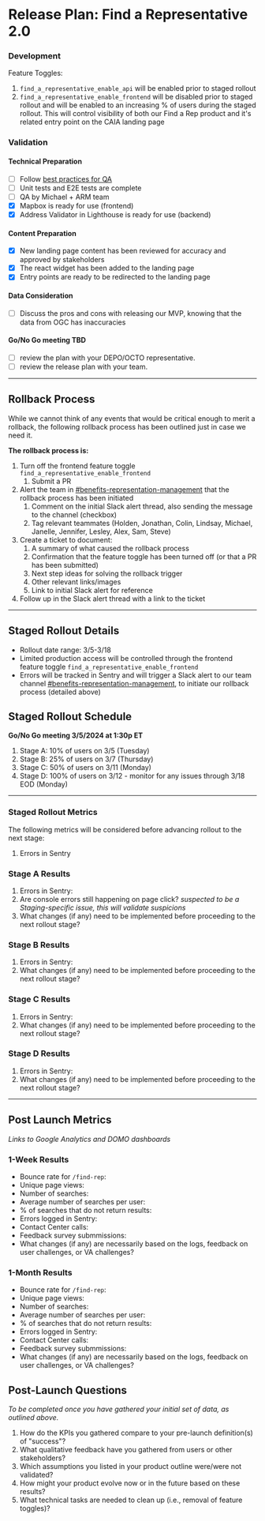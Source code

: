 # Release Plan: Find a Representative 2.0


### Development

Feature Toggles:

1.  `find_a_representative_enable_api` will be enabled prior to staged rollout
2.  `find_a_representative_enable_frontend` will be disabled prior to staged rollout and will be enabled to an increasing % of users during the staged rollout. This will control visibility of both our Find a Rep product and it's related entry point on the CAIA landing page

### Validation

#### Technical Preparation
- [ ] Follow [best practices for QA](https://depo-platform-documentation.scrollhelp.site/developer-docs/qa-and-accessibility-testing)
- [ ] Unit tests and E2E tests are complete
- [ ] QA by Michael + ARM team
- [x] Mapbox is ready for use (frontend)
- [x] Address Validator in Lighthouse is ready for use (backend)

#### Content Preparation
- [x] New landing page content has been reviewed for accuracy and approved by stakeholders
- [x] The react widget has been added to the landing page
- [x] Entry points are ready to be redirected to the landing page

#### Data Consideration
- [ ] Discuss the pros and cons with releasing our MVP, knowing that the data from OGC has inaccuracies

#### Go/No Go meeting TBD
- [ ] review the plan with your DEPO/OCTO representative.
- [ ] review the release plan with your team.

***

## Rollback Process

While we cannot think of any events that would be critical enough to merit a rollback, the following rollback process has been outlined just in case we need it.

**The rollback process is:**
1. Turn off the frontend feature toggle `find_a_representative_enable_frontend`
   1. Submit a PR
2. Alert the team in [#benefits-representation-management](https://slack.com/archives/C05L6HSJLHM) that the rollback process has been initiated
   1. Comment on the initial Slack alert thread, also sending the message to the channel (checkbox)
   2. Tag relevant teammates (Holden, Jonathan, Colin, Lindsay, Michael, Janelle, Jennifer, Lesley, Alex, Sam, Steve)
3. Create a ticket to document:
   1. A summary of what caused the rollback process
   2. Confirmation that the feature toggle has been turned off (or that a PR has been submitted)
   3. Next step ideas for solving the rollback trigger
   4. Other relevant links/images
   5. Link to initial Slack alert for reference
4. Follow up in the Slack alert thread with a link to the ticket

***


## Staged Rollout Details

- Rollout date range: 3/5-3/18
- Limited production access will be controlled through the frontend feature toggle `find_a_representative_enable_frontend` 
- Errors will be tracked in Sentry and will trigger a Slack alert to our team channel [#benefits-representation-management](https://slack.com/archives/C05L6HSJLHM), to initiate our rollback process (detailed above)


## Staged Rollout Schedule
**Go/No Go meeting 3/5/2024 at 1:30p ET**
1. Stage A: 10% of users on 3/5 (Tuesday)
2. Stage B: 25% of users on 3/7 (Thursday)
3. Stage C: 50% of users on 3/11 (Monday)
4. Stage D: 100% of users on 3/12 - monitor for any issues through 3/18 EOD (Monday)

*** 

### Staged Rollout Metrics

The following metrics will be considered before advancing rollout to the next stage:

1. Errors in Sentry

### Stage A Results

1. Errors in Sentry:
3. Are console errors still happening on page click?  _suspected to be a Staging-specific issue, this will validate suspicions_
4. What changes (if any) need to be implemented before proceeding to the next rollout stage?

### Stage B Results

1. Errors in Sentry:
3. What changes (if any) need to be implemented before proceeding to the next rollout stage?

### Stage C Results

1. Errors in Sentry:
3. What changes (if any) need to be implemented before proceeding to the next rollout stage?

### Stage D Results

1. Errors in Sentry:
3. What changes (if any) need to be implemented before proceeding to the next rollout stage?

***


## Post Launch Metrics

_Links to Google Analytics and DOMO dashboards_


### 1-Week Results

- Bounce rate for `/find-rep`:
- Unique page views:
- Number of searches:
- Average number of searches per user:
- % of searches that do not return results:
- Errors logged in Sentry:
- Contact Center calls:
- Feedback survey submmissions:
- What changes (if any) are necessarily based on the logs, feedback on user challenges, or VA challenges?


### 1-Month Results

- Bounce rate for `/find-rep`:
- Unique page views:
- Number of searches:
- Average number of searches per user:
- % of searches that do not return results:
- Errors logged in Sentry:
- Contact Center calls:
- Feedback survey submmissions:
- What changes (if any) are necessarily based on the logs, feedback on user challenges, or VA challenges?


## Post-Launch Questions

_To be completed once you have gathered your initial set of data, as outlined above._

1. How do the KPIs you gathered compare to your pre-launch definition(s) of "success"?
2. What qualitative feedback have you gathered from users or other stakeholders?
3. Which assumptions you listed in your product outline were/were not validated?
4. How might your product evolve now or in the future based on these results?
5. What technical tasks are needed to clean up (i.e., removal of feature toggles)?
